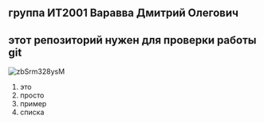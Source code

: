 ## группа ИТ2001 Варавва Дмитрий Олегович

## этот репозиторий нужен для проверки работы git


![zbSrm328ysM](https://user-images.githubusercontent.com/125732168/219856030-bfffade4-725d-4425-ad2d-e63cc256516e.jpg)

1)	это
2)	просто
3)	пример
4)	списка

<!-- а чего коммиты не формализованы? читаем, вникаем, удаляем firstFile, коммитим по красоте, отправляем -->
